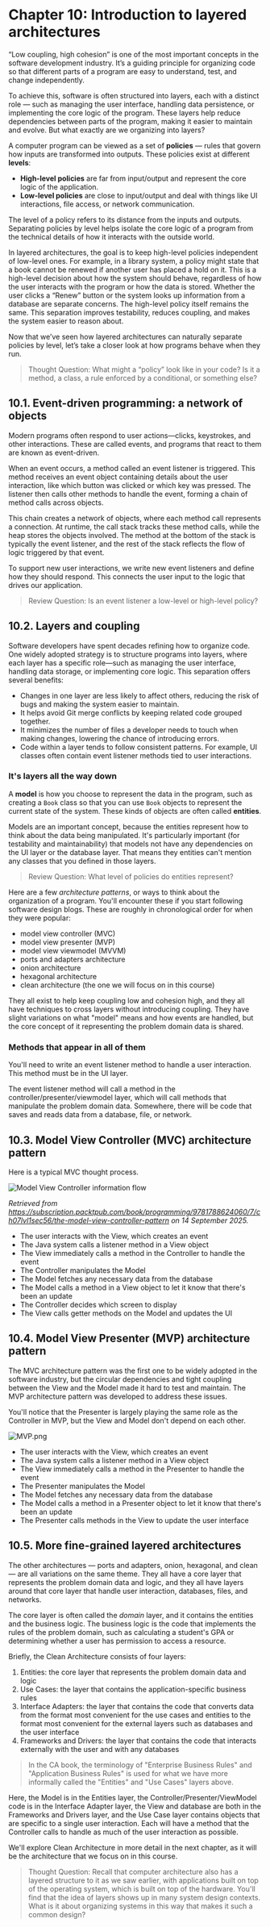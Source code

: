 # Chapter 10: Introduction to layered architectures

“Low coupling, high cohesion” is one of the most important concepts in the software development industry. It’s a guiding principle for organizing code so that different parts of a program are easy to understand, test, and change independently.

To achieve this, software is often structured into layers, each with a distinct role — such as managing the user interface, handling data persistence, or implementing the core logic of the program. These layers help reduce dependencies between parts of the program, making it easier to maintain and evolve.
But what exactly are we organizing into layers?

A computer program can be viewed as a set of **policies** — rules that govern how inputs are transformed into outputs. These policies exist at different **levels**:

- **High-level policies** are far from input/output and represent the core logic of the application.
- **Low-level policies** are close to input/output and deal with things like UI interactions, file access, or network communication.

The level of a policy refers to its distance from the inputs and outputs. Separating policies by level helps isolate the core logic of a program from the technical details of how it interacts with the outside world.

In layered architectures, the goal is to keep high-level policies independent of low-level ones. For example, in a library system, a policy might state that a book cannot be renewed if another user has placed a hold on it. This is a high-level decision about how the system should behave, regardless of how the user interacts with the program or how the data is stored. Whether the user clicks a “Renew” button or the system looks up information from a database are separate concerns. The high-level policy itself remains the same. This separation improves testability, reduces coupling, and makes the system easier to reason about.

Now that we’ve seen how layered architectures can naturally separate policies by level, let’s take a closer look at how programs behave when they run.

> Thought Question: What might a “policy” look like in your code? Is it a method, a class, a rule enforced by a conditional, or something else? 

## 10.1. Event-driven programming: a network of objects

Modern programs often respond to user actions—clicks, keystrokes, and other interactions. These are called events, and programs that react to them are known as event-driven.

When an event occurs, a method called an event listener is triggered. This method receives an event object containing details about the user interaction, like which button was clicked or which key was pressed. The listener then calls other methods to handle the event, forming a chain of method calls across objects.

This chain creates a network of objects, where each method call represents a connection. At runtime, the call stack tracks these method calls, while the heap stores the objects involved. The method at the bottom of the stack is typically the event listener, and the rest of the stack reflects the flow of logic triggered by that event.

To support new user interactions, we write new event listeners and define how they should respond. This connects the user input to the logic that drives our application.

> Review Question: Is an event listener a low-level or high-level policy?

## 10.2. Layers and coupling

Software developers have spent decades refining how to organize code. One widely adopted strategy is to structure programs into layers, where each layer has a specific role—such as managing the user interface, handling data storage, or implementing core logic.
This separation offers several benefits:

- Changes in one layer are less likely to affect others, reducing the risk of bugs and making the system easier to maintain.
- It helps avoid Git merge conflicts by keeping related code grouped together.
- It minimizes the number of files a developer needs to touch when making changes, lowering the chance of introducing errors.
- Code within a layer tends to follow consistent patterns. For example, UI classes often contain event listener methods tied to user interactions.

### It's layers all the way down

A **model** is how you choose to represent the data in the program, such as creating a `Book` class so that you can use `Book` objects to represent the current state of the system. These kinds of objects are often called **entities**.

Models are an important concept, because the entities represent how to think about the data being manipulated. It's particularly important (for testability and maintainability) that models not have any dependencies on the UI layer or the database layer. That means they entities can't mention any classes that you defined in those layers.

> Review Question: What level of policies do entities represent?

Here are a few _architecture patterns_, or ways to think about the organization of a program. You'll encounter these if you start following software design blogs. These are roughly in chronological order for when they were popular:

* model view controller (MVC)
* model view presenter (MVP)
* model view viewmodel (MVVM)
* ports and adapters architecture
* onion architecture
* hexagonal architecture
* clean architecture (the one we will focus on in this course)

They all exist to help keep coupling low and cohesion high, and they all have techniques to cross layers without introducing coupling. They have slight variations on what "model" means and how events are handled, but the core concept of it representing the problem domain data is shared.

### Methods that appear in all of them

You'll need to write an event listener method to handle a user interaction. This method must be in the UI layer.

The event listener method will call a method in the controller/presenter/viewmodel layer, which will call methods that manipulate the problem domain data. Somewhere, there will be code that saves and reads data from a database, file, or network. 

## 10.3. Model View Controller (MVC) architecture pattern

Here is a typical MVC thought process. 

![Model View Controller information flow](images/MVCPackt.png)

_Retrieved from https://subscription.packtpub.com/book/programming/9781788624060/7/ch07lvl1sec56/the-model-view-controller-pattern on 14 September 2025._

* The user interacts with the View, which creates an event
* The Java system calls a listener method in a View object
* The View immediately calls a method in the Controller to handle the event
* The Controller manipulates the Model
* The Model fetches any necessary data from the database
* The Model calls a method in a View object to let it know that there's been an update
* The Controller decides which screen to display
* The View calls getter methods on the Model and updates the UI

## 10.4. Model View Presenter (MVP) architecture pattern

The MVC architecture pattern was the first one to be widely adopted in the software industry, but the circular dependencies and tight coupling between the View and the Model made it hard to test and maintain. The MVP architecture pattern was developed to address these issues.

You'll notice that the Presenter is largely playing the same role as the Controller in MVP, but the View and Model don't depend on each other.

![MVP.png](images/MVP.png)

* The user interacts with the View, which creates an event
* The Java system calls a listener method in a View object
* The View immediately calls a method in the Presenter to handle the event
* The Presenter manipulates the Model
* The Model fetches any necessary data from the database
* The Model calls a method in a Presenter object to let it know that there's been an update
* The Presenter calls methods in the View to update the user interface 

## 10.5. More fine-grained layered architectures

The other architectures — ports and adapters, onion, hexagonal, and clean — are all variations on the same theme. They all have a core layer that represents the problem domain data and logic, and they all have layers around that core layer that handle user interaction, databases, files, and networks.

The core layer is often called the _domain_ layer, and it contains the entities and the business logic. The business logic is the code that implements the rules of the problem domain, such as calculating a student's GPA or determining whether a user has permission to access a resource.

Briefly, the Clean Architecture consists of four layers:

1. Entities: the core layer that represents the problem domain data and logic
2. Use Cases: the layer that contains the application-specific business rules
3. Interface Adapters: the layer that contains the code that converts data from the format most convenient for the use cases and entities to the format most convenient for the external layers such as databases and the user interface
4. Frameworks and Drivers: the layer that contains the code that interacts externally with the user and with any databases

> In the CA book, the terminology of "Enterprise Business Rules" and "Application Business Rules" is used for what we have more informally called the "Entities" and "Use Cases" layers above. 

Here, the Model is in the Entities layer, the Controller/Presenter/ViewModel code is in the Interface Adapter layer, the View and database are both in the Frameworks and Drivers layer, and the Use Case layer contains objects that are specific to a single user interaction. Each will have a method that the Controller calls to handle as much of the user interaction as possible.

We'll explore Clean Architecture in more detail in the next chapter, as it will be the architecture that we focus on in this course.

> Thought Question: Recall that computer architecture also has a layered structure to it as we saw earlier, with applications built on top of the operating system, which is built on top of the hardware.
> You'll find that the idea of layers shows up in many system design contexts. What is it about organizing systems in this way that makes it such a common design?